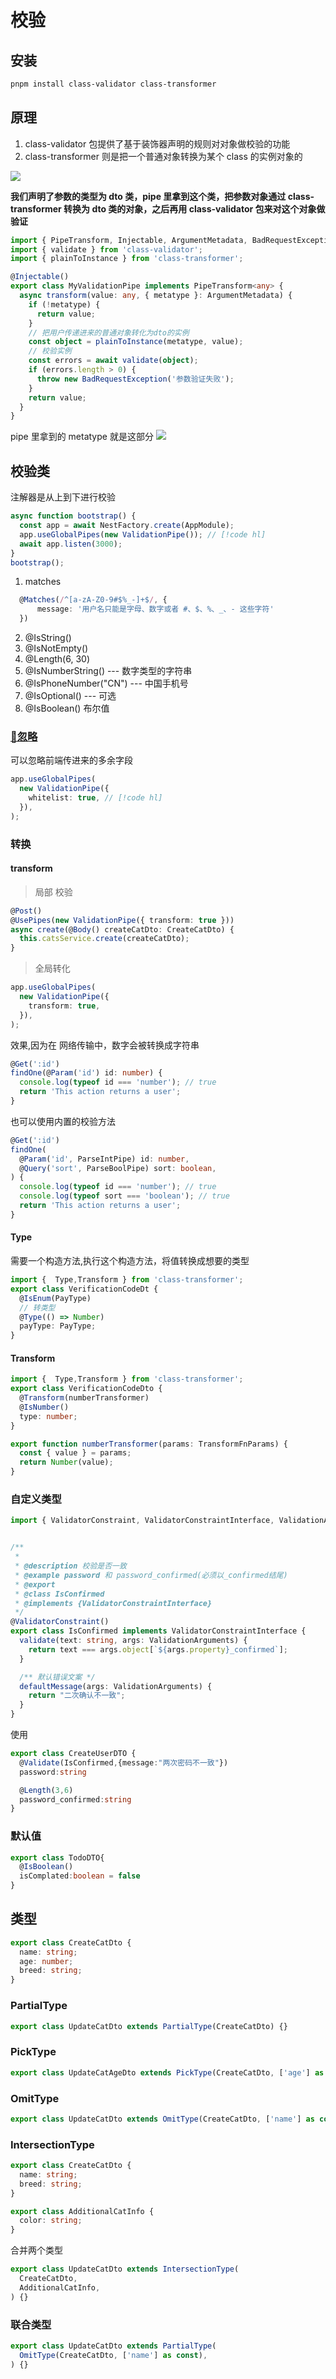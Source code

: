 # 校验

## 安装
```bash
pnpm install class-validator class-transformer
```

## 原理

1. class-validator 包提供了基于装饰器声明的规则对对象做校验的功能
2. class-transformer 则是把一个普通对象转换为某个 class 的实例对象的

<img src="@backImg/校验.png"/>

**我们声明了参数的类型为 dto 类，pipe 里拿到这个类，把参数对象通过 class-transformer 转换为 dto 类的对象，之后再用 class-validator 包来对这个对象做验证**

```ts
import { PipeTransform, Injectable, ArgumentMetadata, BadRequestException } from '@nestjs/common';
import { validate } from 'class-validator';
import { plainToInstance } from 'class-transformer';

@Injectable()
export class MyValidationPipe implements PipeTransform<any> {
  async transform(value: any, { metatype }: ArgumentMetadata) {
    if (!metatype) {
      return value;
    }
    // 把用户传递进来的普通对象转化为dto的实例
    const object = plainToInstance(metatype, value);
    // 校验实例
    const errors = await validate(object);
    if (errors.length > 0) {
      throw new BadRequestException('参数验证失败');
    }
    return value;
  }
}
```
pipe 里拿到的 metatype 就是这部分
<img src="@backImg/校验2.webp"/>

## 校验类

<blue>注解器是从上到下进行校验</blue>


```ts
async function bootstrap() {
  const app = await NestFactory.create(AppModule);
  app.useGlobalPipes(new ValidationPipe()); // [!code hl]
  await app.listen(3000);
}
bootstrap();
```

1. matches
```ts
  @Matches(/^[a-zA-Z0-9#$%_-]+$/, {
      message: '用户名只能是字母、数字或者 #、$、%、_、- 这些字符'
  })
```
2. @IsString()
3. @IsNotEmpty()
4. @Length(6, 30)
5. @IsNumberString()  ---  数字类型的字符串
6. @IsPhoneNumber("CN") --- 中国手机号
7. @IsOptional() --- 可选
8. @IsBoolean() 布尔值

### [🔗忽略](https://docs.nestjs.com/techniques/validation)
可以忽略前端传进来的多余字段
```ts
app.useGlobalPipes(
  new ValidationPipe({
    whitelist: true, // [!code hl]
  }),
);
```

### 转换
#### transform

> 局部 校验
```ts
@Post()
@UsePipes(new ValidationPipe({ transform: true }))
async create(@Body() createCatDto: CreateCatDto) {
  this.catsService.create(createCatDto);
}
```
> 全局转化
```ts
app.useGlobalPipes(
  new ValidationPipe({
    transform: true,
  }),
);
```
效果,因为在 网络传输中，数字会被转换成字符串

```ts
@Get(':id')
findOne(@Param('id') id: number) {
  console.log(typeof id === 'number'); // true
  return 'This action returns a user';
}
```
也可以使用内置的校验方法
```ts
@Get(':id')
findOne(
  @Param('id', ParseIntPipe) id: number,
  @Query('sort', ParseBoolPipe) sort: boolean,
) {
  console.log(typeof id === 'number'); // true
  console.log(typeof sort === 'boolean'); // true
  return 'This action returns a user';
}
```
#### Type 
需要一个构造方法,执行这个构造方法，将值转换成想要的类型
```ts
import {  Type,Transform } from 'class-transformer';
export class VerificationCodeDt {
  @IsEnum(PayType)
  // 转类型
  @Type(() => Number)
  payType: PayType;
}
```

#### Transform
```ts
import {  Type,Transform } from 'class-transformer';
export class VerificationCodeDto {
  @Transform(numberTransformer)
  @IsNumber()
  type: number;
}

export function numberTransformer(params: TransformFnParams) {
  const { value } = params;
  return Number(value);
}
```

### 自定义类型

```ts
import { ValidatorConstraint, ValidatorConstraintInterface, ValidationArguments } from "class-validator";


/**
 *
 * @description 校验是否一致
 * @example password 和 password_confirmed(必须以_confirmed结尾)
 * @export
 * @class IsConfirmed
 * @implements {ValidatorConstraintInterface}
 */
@ValidatorConstraint()
export class IsConfirmed implements ValidatorConstraintInterface {
  validate(text: string, args: ValidationArguments) {
    return text === args.object[`${args.property}_confirmed`];
  }

  /** 默认错误文案 */
  defaultMessage(args: ValidationArguments) {
    return "二次确认不一致";
  }
}
```

使用

```ts
export class CreateUserDTO {
  @Validate(IsConfirmed,{message:"两次密码不一致"})
  password:string

  @Length(3,6)
  password_confirmed:string
}
```

### 默认值

```ts
export class TodoDTO{
  @IsBoolean()
  isComplated:boolean = false
}
```

## 类型

```ts
export class CreateCatDto {
  name: string;
  age: number;
  breed: string;
}
```
### PartialType
```ts
export class UpdateCatDto extends PartialType(CreateCatDto) {}
```
### PickType
```ts
export class UpdateCatAgeDto extends PickType(CreateCatDto, ['age'] as const) {}
```
### OmitType
```ts
export class UpdateCatDto extends OmitType(CreateCatDto, ['name'] as const) {}
```
### IntersectionType
```ts
export class CreateCatDto {
  name: string;
  breed: string;
}

export class AdditionalCatInfo {
  color: string;
}
```
合并两个类型

```ts
export class UpdateCatDto extends IntersectionType(
  CreateCatDto,
  AdditionalCatInfo,
) {}
```
### 联合类型

```ts
export class UpdateCatDto extends PartialType(
  OmitType(CreateCatDto, ['name'] as const),
) {}
```